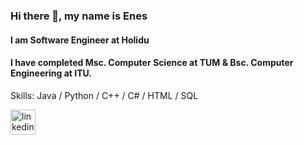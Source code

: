 ### Hi there 👋, my name is Enes
#### I am Software Engineer at Holidu
#### I have completed Msc. Computer Science at TUM & Bsc. Computer Engineering at ITU.

Skills: Java / Python / C++ / C# / HTML / SQL


[<img src='https://cdn.jsdelivr.net/npm/simple-icons@3.0.1/icons/linkedin.svg' alt='linkedin' height='40'>](https://www.linkedin.com/in/menesdeniz/)  

